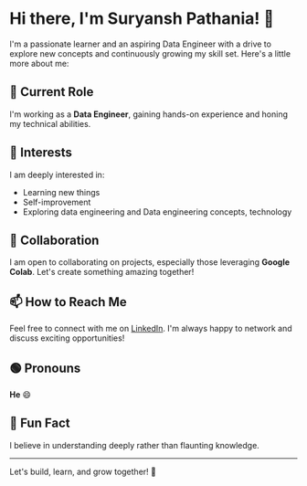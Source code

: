 # Hi there, I'm Suryansh Pathania! 👋

I'm a passionate learner and an aspiring Data Engineer with a drive to explore new concepts and continuously growing my skill set. Here's a little more about me:

## 🔭 Current Role
I'm working as a **Data Engineer**, gaining hands-on experience and honing my technical abilities.

## 🌱 Interests
I am deeply interested in:
- Learning new things
- Self-improvement
- Exploring data engineering and Data engineering concepts, technology

## 🤝 Collaboration
I am open to collaborating on projects, especially those leveraging **Google Colab**. Let's create something amazing together!

## 📫 How to Reach Me
Feel free to connect with me on [LinkedIn](https://linkedin.com/in/suryansh-pathania). I'm always happy to network and discuss exciting opportunities!

## 🟢 Pronouns
**He** 😄

## 🎉 Fun Fact
I believe in understanding deeply rather than flaunting knowledge.

---
Let's build, learn, and grow together! 🚀

